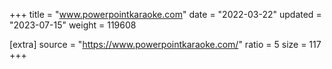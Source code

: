 +++
title = "www.powerpointkaraoke.com"
date = "2022-03-22"
updated = "2023-07-15"
weight = 119608

[extra]
source = "https://www.powerpointkaraoke.com/"
ratio = 5
size = 117
+++
